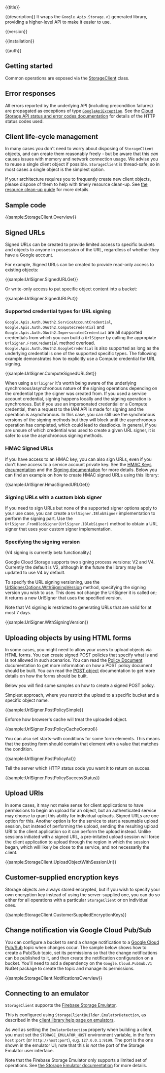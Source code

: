 {{title}}

{{description}}
It wraps the `Google.Apis.Storage.v1` generated library, providing a higher-level API to make it easier to use.

{{version}}

{{installation}}

{{auth}}

## Getting started

Common operations are exposed via the
[StorageClient](obj/api/Google.Cloud.Storage.V1.StorageClient.yml) class.

## Error responses

All errors reported by the underlying API (including precondition
failures) are propagated as exceptions of type
[`GoogleApiException`](https://cloud.google.com/dotnet/docs/reference/Google.Apis/latest/Google.GoogleApiException).
See the [Cloud Storage API status and error codes
documentation](https://cloud.google.com/storage/docs/json_api/v1/status-codes)
for details of the HTTP status codes used.

## Client life-cycle management

In many cases you don't need to worry about disposing of
`StorageClient` objects, and can create them reasonably freely -
but be aware that this *can* causes issues with memory and network
connection usage. We advise you to reuse a single client object if possible.
`StorageClient` is thread-safe, so in most cases a single object is
the simplest option.

If your architecture requires you to frequently create new client
objects, please dispose of them to help with timely resource
clean-up. See [the resource clean-up
guide](https://cloud.google.com/dotnet/docs/reference/help/cleanup#rest-based-apis)
for more details.

## Sample code

{{sample:StorageClient.Overview}}

## Signed URLs

Signed URLs can be created to provide limited access to specific buckets and
objects to anyone in possession of the URL, regardless of whether they have
a Google account.

For example, Signed URLs can be created to provide read-only access to
existing objects:

{{sample:UrlSigner.SignedURLGet}}

Or write-only access to put specific object content into a bucket:

{{sample:UrlSigner.SignedURLPut}}

### Supported credential types for URL signing

`Google.Apis.Auth.OAuth2.ServiceAccountCredential`, `Google.Apis.Auth.OAuth2.ComputeCredential`
and `Google.Apis.Auth.OAuth2.ImpersonatedCredential` are all supported credentials from
which you can build a `UrlSigner` by calling the appropiate `UrlSigner.FromCredential`
method overload. `Google.Apis.Auth.OAuth2.GoogleCredential` is also supported as long as the
underlying credential is one of the supported specific types. The following example demonstrates
how to explicitly use a Compute credential for URL signing.

{{sample:UrlSigner.ComputeSignedURLGet}}

When using a `UrlSigner` it's worth being aware of the underlying synchronous/asynchronous nature
of the signing operations depending on the credential type the signer was created from. If you used
a service account credential, signing happens locally and the signing operation is synchronous.
But if you use an impersonated credential or a Compute credential, then a request to the IAM API
is made for signing and the operation is asynchronous. In this case, you can still use the
synchronous versions of the signing methods but they will block until the asynchronous operation
has completed, which could lead to deadlocks. In general, if you are unsure of which credential
was used to create a given URL signer, it is safer to use the asynchronous signing methods.

### HMAC Signed URLs

If you have access to an HMAC key, you can also sign URLs, even if you
don't have access to a service account private key. See the
[HMAC Keys documentation](https://cloud.google.com/storage/docs/authentication/hmackeys)
and the [Signing documentation](https://cloud.google.com/storage/docs/authentication/signatures#overview)
for more details. Below you can find an example on how to create
HMAC signed URLs using this library:

{{sample:UrlSigner.HmacSignedURLGet}}

### Signing URLs with a custom blob signer

If you need to sign URLs but none of the supported signer options
apply to your use case, you can create a `UrlSigner.IBlobSigner`
implementation to perform the signing part. Use the
`UrlSigner.FromBlobSigner(UrlSigner.IBlobSigner)` method to obtain
a URL signer that uses your custom signer implementation.

### Specifying the signing version

(V4 signing is currently beta functionality.)

Google Cloud Storage supports two signing process versions: V2 and V4.
Currently the default is V2, although in the future the library may
be updated to use V4 by default.

To specify the URL signing versioning, use the
[UrlSigner.Options.WithSigningVersion](obj/api/Google.Cloud.Storage.V1.UrlSigner.Options.yml#Google_Cloud_Storage_V1_UrlSigner_Options_WithSigningVersion_Google_Cloud_Storage_V1_SigningVersion_)
method, specifying the signing version you wish to use. This does
not change the UrlSigner it is called on; it returns a new UrlSigner
that uses the specified version.

Note that V4 signing is restricted to generating URLs that are valid
for at most 7 days.

{{sample:UrlSigner.WithSigningVersion}}

## Uploading objects by using HTML forms

In some cases, you might need to allow your users to upload objects via HTML forms.
You can create signed POST policies that specify what is and is not allowed in such
scenarios.
You can read the [Policy Document](https://cloud.google.com/storage/docs/authentication/signatures#policy-document)
documentation to get more information on how a POST policy document should be built.
You can read the [POST object](https://cloud.google.com/storage/docs/xml-api/post-object)
documentation to get more details on how the forms should be built.

Below you will find some samples on how to create a signed POST policy.

Simplest approach, where you restrict the upload to a specific bucket and a 
specific object name.

{{sample:UrlSigner.PostPolicySimple}}

Enforce how browser's cache will treat the uploaded object.

{{sample:UrlSigner.PostPolicyCacheControl}}

You can also set starts-with conditions for some form elements. This means that the
posting form should contain that element with a value that matches the condition.

{{sample:UrlSigner.PostPolicyAcl}}

Tell the server which HTTP status code you want it to return on succes.

{{sample:UrlSigner.PostPolicySuccessStatus}}

## Upload URIs

In some cases, it may not make sense for client applications to have permissions
to begin an upload for an object, but an authenticated service may choose to grant
this ability for individual uploads. Signed URLs are one option for this. Another
option is for the service to start a resumable upload session, but instead of
performing the upload, sending the resulting upload URI to the client application
so it can perform the upload instead. Unlike sessions initiated with a signed URL,
a pre-initated upload session will force the client application to upload through
the region in which the session began, which will likely be close to the service,
and not necessarily the client.

{{sample:StorageClient.UploadObjectWithSessionUri}}

## Customer-supplied encryption keys

Storage objects are always stored encrypted, but if you wish to
specify your own encryption key instead of using the server-supplied
one, you can do so either for all operations with a particular
`StorageClient` or on individual ones.

{{sample:StorageClient.CustomerSuppliedEncryptionKeys}}

## Change notification via Google Cloud Pub/Sub

You can configure a bucket to send a change notification to a
[Google Cloud Pub/Sub](https://cloud.google.com/pubsub/) topic
when changes occur. The sample below shows how to create a Pub/Sub
topic, set its permissions so that the change notifications can be
published to it, and then create the notification configuration on a
bucket. You'll need to add a dependency on the
`Google.Cloud.PubSub.V1` NuGet package to create the topic and
manage its permissions.

{{sample:StorageClient.NotificationsOverview}}

## Connecting to an emulator

`StorageClient` supports the [Firebase Storage
Emulator](https://firebase.google.com/docs/emulator-suite/connect_storage).

This is configured using `StorageClientBuilder.EmulatorDetection`,
as described in the [client library help page on
emulators](https://cloud.google.com/dotnet/docs/reference/help/emulators).

As well as setting the `EmulatorDetection` property when building a
client, you must set the `STORAGE_EMULATOR_HOST` environment
variable, in the form `host:port` (or `http://host:port`), e.g.
`127.0.0.1:9199`. The port is the one shown in the emulator UI; note
that this is *not* the port of the Storage Emulator user interface.

Note that the Firebase Storage Emulator only supports a limited set
of operations. See [the Storage Emulator
documentation](https://firebase.google.com/docs/emulator-suite/connect_storage#differences_from_google_cloud_storage)
for more details.
